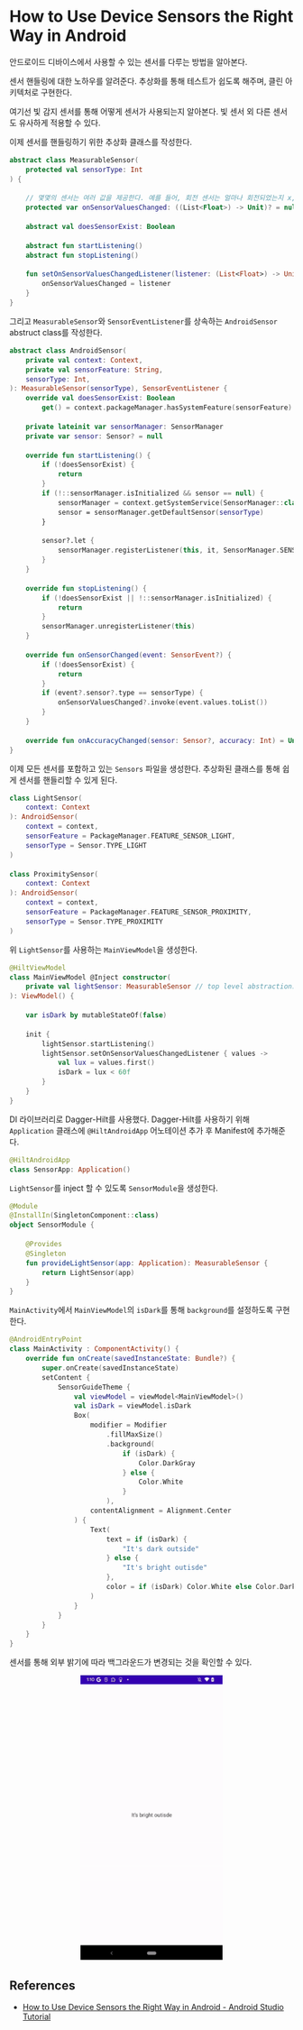 # How to Use Device Sensors the Right Way in Android

안드로이드 디바이스에서 사용할 수 있는 센서를 다루는 방법을 알아본다.

센서 핸들링에 대한 노하우를 알려준다. 추상화를 통해 테스트가 쉽도록 해주며, 클린 아키텍처로 구현한다.

여기선 빛 감지 센서를 통해 어떻게 센서가 사용되는지 알아본다. 빛 센서 외 다른 센서도 유사하게 적용할 수 있다.

이제 센서를 핸들링하기 위한 추상화 클래스를 작성한다.

```kotlin
abstract class MeasurableSensor(
    protected val sensorType: Int
) {

    // 몇몇의 센서는 여러 값을 제공한다. 예를 들어, 회전 센서는 얼마나 회전되었는지 x, y, z 값을 제공하는데, 빛 감지 센서의 경우 하나의 값만 제공한다. 따라서 List<Float>으로 선언한다.
    protected var onSensorValuesChanged: ((List<Float>) -> Unit)? = null

    abstract val doesSensorExist: Boolean

    abstract fun startListening()
    abstract fun stopListening()

    fun setOnSensorValuesChangedListener(listener: (List<Float>) -> Unit) {
        onSensorValuesChanged = listener
    }
}
```

그리고 `MeasurableSensor`와 `SensorEventListener`를 상속하는 `AndroidSensor` abstruct class를 작성한다.

```kotlin
abstract class AndroidSensor(
    private val context: Context,
    private val sensorFeature: String,
    sensorType: Int,
): MeasurableSensor(sensorType), SensorEventListener {
    override val doesSensorExist: Boolean
        get() = context.packageManager.hasSystemFeature(sensorFeature)

    private lateinit var sensorManager: SensorManager
    private var sensor: Sensor? = null

    override fun startListening() {
        if (!doesSensorExist) {
            return
        }
        if (!::sensorManager.isInitialized && sensor == null) {
            sensorManager = context.getSystemService(SensorManager::class.java) as SensorManager
            sensor = sensorManager.getDefaultSensor(sensorType)
        }

        sensor?.let {
            sensorManager.registerListener(this, it, SensorManager.SENSOR_DELAY_NORMAL)
        }
    }

    override fun stopListening() {
        if (!doesSensorExist || !::sensorManager.isInitialized) {
            return
        }
        sensorManager.unregisterListener(this)
    }

    override fun onSensorChanged(event: SensorEvent?) {
        if (!doesSensorExist) {
            return
        }
        if (event?.sensor?.type == sensorType) {
            onSensorValuesChanged?.invoke(event.values.toList())
        }
    }

    override fun onAccuracyChanged(sensor: Sensor?, accuracy: Int) = Unit
}
```

이제 모든 센서를 포함하고 있는 `Sensors` 파일을 생성한다. 추상화된 클래스를 통해 쉽게 센서를 핸들리할 수 있게 된다.

```kotlin
class LightSensor(
    context: Context
): AndroidSensor(
    context = context,
    sensorFeature = PackageManager.FEATURE_SENSOR_LIGHT,
    sensorType = Sensor.TYPE_LIGHT
)

class ProximitySensor(
    context: Context
): AndroidSensor(
    context = context,
    sensorFeature = PackageManager.FEATURE_SENSOR_PROXIMITY,
    sensorType = Sensor.TYPE_PROXIMITY
)
```

위 `LightSensor`를 사용하는 `MainViewModel`을 생성한다.

```kotlin
@HiltViewModel
class MainViewModel @Inject constructor(
    private val lightSensor: MeasurableSensor // top level abstraction으로 선언한다. 이렇게 되면 안드로이드 환경에 관계 없이 Fake 버전의 MeasurableSensor를 만들어 전달할 수 있으므로 테스트가 쉬워진다.
): ViewModel() {

    var isDark by mutableStateOf(false)

    init {
        lightSensor.startListening()
        lightSensor.setOnSensorValuesChangedListener { values ->
            val lux = values.first()
            isDark = lux < 60f
        }
    }
}
```

DI 라이브러리로 Dagger-Hilt를 사용했다. Dagger-Hilt를 사용하기 위해 `Application` 클래스에 `@HiltAndroidApp` 어노테이션 추가 후 Manifest에 추가해준다.

```kotlin
@HiltAndroidApp
class SensorApp: Application()
```

`LightSensor`를 inject 할 수 있도록 `SensorModule`을 생성한다.

```kotlin
@Module
@InstallIn(SingletonComponent::class)
object SensorModule {

    @Provides
    @Singleton
    fun provideLightSensor(app: Application): MeasurableSensor {
        return LightSensor(app)
    }
}
```

`MainActivity`에서 `MainViewModel`의 `isDark`를 통해 `background`를 설정하도록 구현한다.

```kotlin
@AndroidEntryPoint
class MainActivity : ComponentActivity() {
    override fun onCreate(savedInstanceState: Bundle?) {
        super.onCreate(savedInstanceState)
        setContent {
            SensorGuideTheme {
                val viewModel = viewModel<MainViewModel>()
                val isDark = viewModel.isDark
                Box(
                    modifier = Modifier
                        .fillMaxSize()
                        .background(
                            if (isDark) {
                                Color.DarkGray
                            } else {
                                Color.White
                            }
                        ),
                    contentAlignment = Alignment.Center
                ) {
                    Text(
                        text = if (isDark) {
                            "It's dark outside"
                        } else {
                            "It's bright outisde"
                        },
                        color = if (isDark) Color.White else Color.DarkGray
                    )
                }
            }
        }
    }
}
```

센서를 통해 외부 밝기에 따라 백그라운드가 변경되는 것을 확인할 수 있다.

<div align="center">
<img src="img/result.gif" width="50%"/>
</div>

## References

* [How to Use Device Sensors the Right Way in Android - Android Studio Tutorial](https://www.youtube.com/watch?v=IU-EAtITRRM&t=83s)